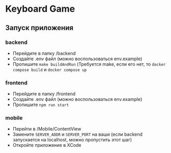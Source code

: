 # Keyboard Game
## Запуск приложения
### backend
- Перейдите в папку /backend
- Создайте .env файл (можно воспользоваться env.example)
- Пропишите ```make buildAndRun``` (Требуется make, если его нет, то ```docker compose build``` и ```docker compose up```
### frontend
- Перейдите в папку /frontend
- Создайте .env файл (можно воспользоваться env.example)
- Пропишите ```npm run start```
### mobile
- Перейти в /Mobile/ContentView
- Замените ```SERVER_ADDR``` и ```SERVER_PORT``` на ваши (если backend запускается на localhost, можно пропустить этот шаг)
- Откройте приложение в XCode
